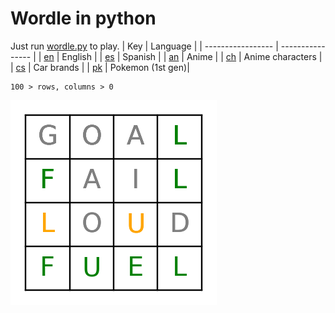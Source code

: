 # Wordle in python
Just run [wordle.py](wordle.py) to play.
| Key               |      Language    |
| ----------------- | ---------------- |
| [en](lang/en.txt) | English          |
| [es](lang/es.txt) | Spanish          |
| [an](lang/an.txt) | Anime            |
| [ch](lang/ch.txt) | Anime characters |
| [cs](lang/cs.txt) | Car brands       |
| [pk](lang/pk.txt) | Pokemon (1st gen)|
```
100 > rows, columns > 0
```
![screenshot](screenshot.png)
